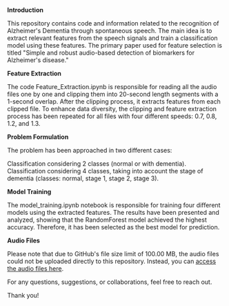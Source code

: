 **Introduction**

This repository contains code and information related to the recognition of Alzheimer's Dementia through spontaneous speech. The main idea is to extract relevant features from the speech signals and train a classification model using these features. The primary paper used for feature selection is titled "Simple and robust audio-based detection of biomarkers for Alzheimer's disease."

**Feature Extraction**

The code Feature_Extraction.ipynb is responsible for reading all the audio files one by one and clipping them into 20-second length segments with a 1-second overlap. After the clipping process, it extracts features from each clipped file. To enhance data diversity, the clipping and feature extraction process has been repeated for all files with four different speeds: 0.7, 0.8, 1.2, and 1.3.

**Problem Formulation**

The problem has been approached in two different cases:

Classification considering 2 classes (normal or with dementia).
Classification considering 4 classes, taking into account the stage of dementia (classes: normal, stage 1, stage 2, stage 3).

**Model Training**

The model_training.ipynb notebook is responsible for training four different models using the extracted features. The results have been presented and analyzed, showing that the RandomForest model achieved the highest accuracy. Therefore, it has been selected as the best model for prediction.

**Audio Files**

Please note that due to GitHub's file size limit of 100.00 MB, the audio files could not be uploaded directly to this repository. Instead, you can [access the audio files here](https://drive.google.com/drive/folders/1jNgJuWBAFtE-TMdUQ45ZFlfNT1TUkO4a?usp=sharing).


For any questions, suggestions, or collaborations, feel free to reach out.

Thank you!
